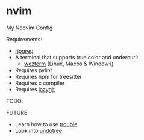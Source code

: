 # nvim
My Neovim Config

Requirements:
- [ripgrep](https://github.com/BurntSushi/ripgrep)
- A terminal that supports true color and undercurl:
    - [wezterm](https://github.com/wez/wezterm) (Linux, Macos & Windows)
- Requires pylint 
- Requires npm for treesitter
- Requires c compiler
- Requires [lazygit](https://github.com/jesseduffield/lazygit)

TODO:

FUTURE:
- Learn how to use [trouble](https://github.com/folke/trouble.nvim)
- Look into [undotree](https://github.com/mbbill/undotree)

